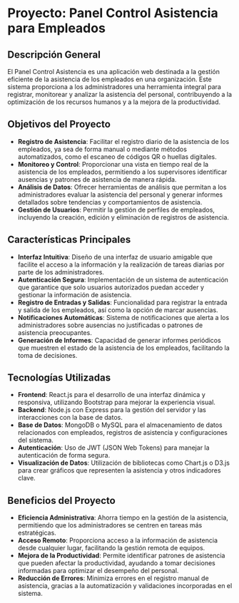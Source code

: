 # Proyecto: Panel Control Asistencia para Empleados

## Descripción General
El Panel Control Asistencia es una aplicación web destinada a la gestión eficiente de la asistencia de los empleados en una organización. Este sistema proporciona a los administradores una herramienta integral para registrar, monitorear y analizar la asistencia del personal, contribuyendo a la optimización de los recursos humanos y a la mejora de la productividad.

## Objetivos del Proyecto
- **Registro de Asistencia**: Facilitar el registro diario de la asistencia de los empleados, ya sea de forma manual o mediante métodos automatizados, como el escaneo de códigos QR o huellas digitales.
- **Monitoreo y Control**: Proporcionar una vista en tiempo real de la asistencia de los empleados, permitiendo a los supervisores identificar ausencias y patrones de asistencia de manera rápida.
- **Análisis de Datos**: Ofrecer herramientas de análisis que permitan a los administradores evaluar la asistencia del personal y generar informes detallados sobre tendencias y comportamientos de asistencia.
- **Gestión de Usuarios**: Permitir la gestión de perfiles de empleados, incluyendo la creación, edición y eliminación de registros de asistencia.

## Características Principales
- **Interfaz Intuitiva**: Diseño de una interfaz de usuario amigable que facilite el acceso a la información y la realización de tareas diarias por parte de los administradores.
- **Autenticación Segura**: Implementación de un sistema de autenticación que garantice que solo usuarios autorizados puedan acceder y gestionar la información de asistencia.
- **Registro de Entradas y Salidas**: Funcionalidad para registrar la entrada y salida de los empleados, así como la opción de marcar ausencias.
- **Notificaciones Automáticas**: Sistema de notificaciones que alerta a los administradores sobre ausencias no justificadas o patrones de asistencia preocupantes.
- **Generación de Informes**: Capacidad de generar informes periódicos que muestren el estado de la asistencia de los empleados, facilitando la toma de decisiones.

## Tecnologías Utilizadas
- **Frontend**: React.js para el desarrollo de una interfaz dinámica y responsiva, utilizando Bootstrap para mejorar la experiencia visual.
- **Backend**: Node.js con Express para la gestión del servidor y las interacciones con la base de datos.
- **Base de Datos**: MongoDB o MySQL para el almacenamiento de datos relacionados con empleados, registros de asistencia y configuraciones del sistema.
- **Autenticación**: Uso de JWT (JSON Web Tokens) para manejar la autenticación de forma segura.
- **Visualización de Datos**: Utilización de bibliotecas como Chart.js o D3.js para crear gráficos que representen la asistencia y otros indicadores clave.

## Beneficios del Proyecto
- **Eficiencia Administrativa**: Ahorra tiempo en la gestión de la asistencia, permitiendo que los administradores se centren en tareas más estratégicas.
- **Acceso Remoto**: Proporciona acceso a la información de asistencia desde cualquier lugar, facilitando la gestión remota de equipos.
- **Mejora de la Productividad**: Permite identificar patrones de asistencia que pueden afectar la productividad, ayudando a tomar decisiones informadas para optimizar el desempeño del personal.
- **Reducción de Errores**: Minimiza errores en el registro manual de asistencia, gracias a la automatización y validaciones incorporadas en el sistema.
